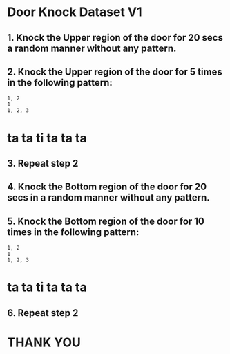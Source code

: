 # Door Knock Dataset V1

## 1. Knock the Upper region of the door for 20 secs a random manner without any pattern.

## 2. Knock the Upper region of the door for 5 times in the following pattern: 
```
1, 2 
1
1, 2, 3
```
# ta ta ti ta ta ta 


## 3. Repeat step 2


## 4. Knock the Bottom region of the door for 20 secs in a random manner without any pattern.


## 5. Knock the Bottom region of the door for 10 times in the following pattern:
```
1, 2 
1
1, 2, 3
```
# ta ta ti ta ta ta 


## 6. Repeat step 2

# THANK YOU
